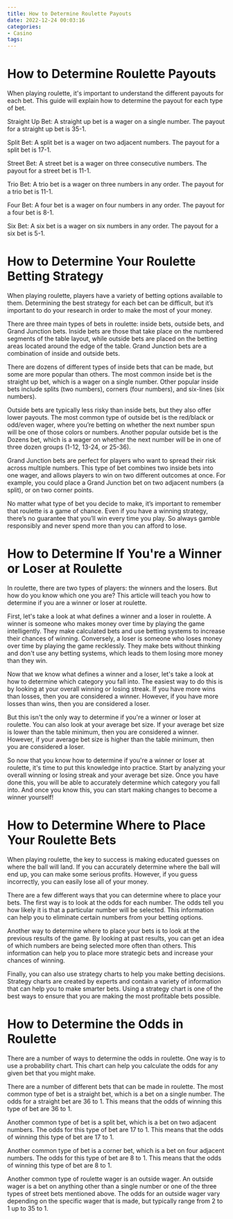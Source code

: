 ```yaml
---
title: How to Determine Roulette Payouts 
date: 2022-12-24 00:03:16
categories:
- Casino
tags:
---
```



#  How to Determine Roulette Payouts 

When playing roulette, it's important to understand the different payouts for each bet. This guide will explain how to determine the payout for each type of bet.

Straight Up Bet: A straight up bet is a wager on a single number. The payout for a straight up bet is 35-1.

Split Bet: A split bet is a wager on two adjacent numbers. The payout for a split bet is 17-1.

Street Bet: A street bet is a wager on three consecutive numbers. The payout for a street bet is 11-1.

Trio Bet: A trio bet is a wager on three numbers in any order. The payout for a trio bet is 11-1.

Four Bet: A four bet is a wager on four numbers in any order. The payout for a four bet is 8-1.

 Six Bet: A six bet is a wager on six numbers in any order. The payout for a six bet is 5-1.

#  How to Determine Your Roulette Betting Strategy 

When playing roulette, players have a variety of betting options available to them. Determining the best strategy for each bet can be difficult, but it’s important to do your research in order to make the most of your money. 

There are three main types of bets in roulette: inside bets, outside bets, and Grand Junction bets. Inside bets are those that take place on the numbered segments of the table layout, while outside bets are placed on the betting areas located around the edge of the table. Grand Junction bets are a combination of inside and outside bets. 

There are dozens of different types of inside bets that can be made, but some are more popular than others. The most common inside bet is the straight up bet, which is a wager on a single number. Other popular inside bets include splits (two numbers), corners (four numbers), and six-lines (six numbers). 

Outside bets are typically less risky than inside bets, but they also offer lower payouts. The most common type of outside bet is the red/black or odd/even wager, where you’re betting on whether the next number spun will be one of those colors or numbers. Another popular outside bet is the Dozens bet, which is a wager on whether the next number will be in one of three dozen groups (1-12, 13-24, or 25-36). 

Grand Junction bets are perfect for players who want to spread their risk across multiple numbers. This type of bet combines two inside bets into one wager, and allows players to win on two different outcomes at once. For example, you could place a Grand Junction bet on two adjacent numbers (a split), or on two corner points. 

No matter what type of bet you decide to make, it’s important to remember that roulette is a game of chance. Even if you have a winning strategy, there’s no guarantee that you’ll win every time you play. So always gamble responsibly and never spend more than you can afford to lose.

#  How to Determine If You're a Winner or Loser at Roulette 

In roulette, there are two types of players: the winners and the losers. But how do you know which one you are? This article will teach you how to determine if you are a winner or loser at roulette.

First, let's take a look at what defines a winner and a loser in roulette. A winner is someone who makes money over time by playing the game intelligently. They make calculated bets and use betting systems to increase their chances of winning. Conversely, a loser is someone who loses money over time by playing the game recklessly. They make bets without thinking and don't use any betting systems, which leads to them losing more money than they win.

Now that we know what defines a winner and a loser, let's take a look at how to determine which category you fall into. The easiest way to do this is by looking at your overall winning or losing streak. If you have more wins than losses, then you are considered a winner. However, if you have more losses than wins, then you are considered a loser.

But this isn't the only way to determine if you're a winner or loser at roulette. You can also look at your average bet size. If your average bet size is lower than the table minimum, then you are considered a winner. However, if your average bet size is higher than the table minimum, then you are considered a loser.

So now that you know how to determine if you're a winner or loser at roulette, it's time to put this knowledge into practice. Start by analyzing your overall winning or losing streak and your average bet size. Once you have done this, you will be able to accurately determine which category you fall into. And once you know this, you can start making changes to become a winner yourself!

#  How to Determine Where to Place Your Roulette Bets 

When playing roulette, the key to success is making educated guesses on where the ball will land. If you can accurately determine where the ball will end up, you can make some serious profits. However, if you guess incorrectly, you can easily lose all of your money.

There are a few different ways that you can determine where to place your bets. The first way is to look at the odds for each number. The odds tell you how likely it is that a particular number will be selected. This information can help you to eliminate certain numbers from your betting options.

Another way to determine where to place your bets is to look at the previous results of the game. By looking at past results, you can get an idea of which numbers are being selected more often than others. This information can help you to place more strategic bets and increase your chances of winning.

Finally, you can also use strategy charts to help you make betting decisions. Strategy charts are created by experts and contain a variety of information that can help you to make smarter bets. Using a strategy chart is one of the best ways to ensure that you are making the most profitable bets possible.

#  How to Determine the Odds in Roulette

There are a number of ways to determine the odds in roulette. One way is to use a probability chart. This chart can help you calculate the odds for any given bet that you might make.

There are a number of different bets that can be made in roulette. The most common type of bet is a straight bet, which is a bet on a single number. The odds for a straight bet are 36 to 1. This means that the odds of winning this type of bet are 36 to 1.

Another common type of bet is a split bet, which is a bet on two adjacent numbers. The odds for this type of bet are 17 to 1. This means that the odds of winning this type of bet are 17 to 1.

Another common type of bet is a corner bet, which is a bet on four adjacent numbers. The odds for this type of bet are 8 to 1. This means that the odds of winning this type of bet are 8 to 1.

Another common type of roulette wager is an outside wager. An outside wager is a bet on anything other than a single number or one of the three types of street bets mentioned above. The odds for an outside wager vary depending on the specific wager that is made, but typically range from 2 to 1 up to 35 to 1.